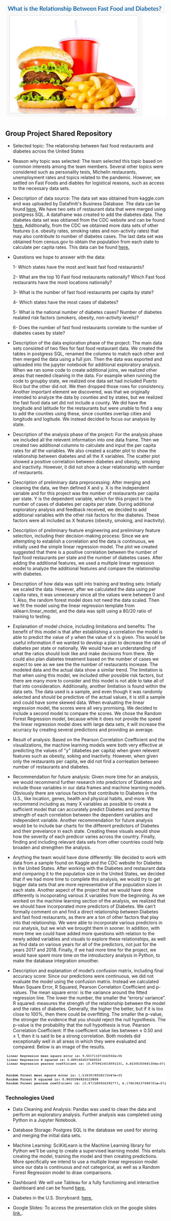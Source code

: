 # ![Image](https://github.com/fletchrk/Fast_Food_Project/blob/main/Resources/Image.png)

## Group Project Shared Repository

- Selected topic: The relationship between fast food restaurants and diabetes across the United States

- Reason why topic was selected: The team selected this topic based on common interests among the team members. Several other topics were considered such as personality tests, Michelin restaurants, unemployment rates and topics related to the pandemic. However, we settled on Fast Foods and diabtes for logistical reasons, such as access to the necessary data sets. 

- Description of data source: The data set was obtained from kaggle.com and was uploaded by Datafiniti's Business Database. The data can be found [here.](https://www.kaggle.com/datafiniti/fast-food-restaurants) We have two sets of restaurant data that were merged using postgress SQL. A dataframe was created to add the diabetes data. The diabetes data set was obtianed from the CDC website and can be found [here.](https://gis.cdc.gov/grasp/diabetes/DiabetesAtlas.html#) Additionally, from the CDC we obtained more data sets of other features (i.e. obesity rates, smoking rates and non-activity rates) that may also contribute to number of diabetes cases. The last data set was obtained from census.gov to obtain the population from each state to calculate per capita rates. This data can be found [here.](https://www.census.gov/acs/www/data/data-tables-and-tools/data-profiles/2017/)

- Questions we hope to answer with the data:
 
  1- Which states have the most and least fast food restaurants?
  
  2- What are the top 10 Fast food restaurants nationally? Which Fast food restaurants have the most locations nationally?
  
  3- What is the number of fast food restaurants per capita by state?
  
  4- Which states have the most cases of diabetes?
  
  5- What is the national number of diabetes cases? Number of diabetes realated risk factors (smokers, obesity, non-activity levels)?
  
  6- Does the number of fast food restaurants correlate to the number of diabetes cases by state? 
  
 - Description of the data exploration phase of the project: The main data sets consisted of two files for fast food restaurant data. We created the tables in  postgress SQL, renamed the columns to match each other and then merged the data using a full join. Then the data was exported and uploaded into the jupyter notebook for additional exploratory analysis. When we ran some code to create additional joins, we realized other areas that needed cleaning in the data. For example when running the code to groupby state, we realized one data set had included Puerto Rico but the other did not. We then dropped those rows for consistency. Another important element we discovered, was that we originally intended to analyze the data by counties and by states, but we realized the fast food data set did not include a county. We did have the longitude and latitude for the restaurants but were unable to find a way to add the counties using these, since counties overlap cities and longitude and logitude. We instead decided to focus our analysis by state. 
 
 - Description of the analysis phase of the project: For the analysis phase we included all the relevent information into one data frame. Then we created two additional columns to calculate and input the per capita rates for all the variables. We also created a scatter plot to show the relationship between diabetes and all the X variables. The scatter plot showed a positive correlation between diabetes and obesity, smoking and inactivity. However, it did not show a clear relationship with number of restaurants.  

- Description of preliminary data preprocessing: After merging and cleaning the data, we then defined X and y. X is the independent variable and for this project was the number of restaurants per capita per state. Y is the dependent variable, which for this project is the number of cases of diabetes per capita per state. During additional exploratory analysis and feedback received, we decided to add additional variables with the other risk factors for the diabetes. These factors were all included as X features (obesity, smoking, and inactivity). 

- Description of preliminary feature engineering and preliminary feature selection, including their decision-making process: Since we are attempting to establish a correlation and the data is continuous, we initially used the simple linear regression model. The plot we created suggested that there is a positive correlation between the number of fast food restaurants per state and the number of diabetes cases. After adding the additional features, we used a multiple linear regression model to analyze the additional features and compare the relationship with diabetes. 

- Description of how data was split into training and testing sets: Initially we scaled the data. However, after we calculated the data using per capita rates, it was unnecesary since all the values were between 0 and 1.  Also, the random forest model does not need the data scaled. Then we fit the model using the linear regression template from sklearn.linear_model, and the data was split using a 80/20 ratio of training to testing. 

- Explanation of model choice, including limitations and benefits: The benefit of this model is that after establishing a correlation the model is able to predict the value of y when the value of x is given. This would be useful information if we wanted to develop a plan to decrease the rate of diabetes per state or nationally. We would have an understanding of what the ratios should look like and make decisions from there. We could also plan diabetes treatment based on the number of cases we expect to see as we see the the number of restaurants increase. The modeled data and the actual data show a similar trend. The limitation is that when using this model, we included other possible risk factors, but there are many more to consider and this model is not able to take all of that into consideration. Additionally, another limitation is found within the data sets. The data used is a sample, and even though it was randomly selected and should be predictive of the actual values, it is still a sample and could have some skewed data. When evaluating the linear regression model, the scores were all very promising. We decided to include a second model to compare the scores. We chose the Random Forest Regression model, because while it does not provide the speed the linear regression model does with large data sets, it will increase the acurracy by creating several predictions and providing an average.

- Result of analysis: Based on the Pearson Correlation Coefficient and the visualizations, the machine learning models were both very effective at predicting the values of "y" (diabetes per capita) when given relevent features such as obesity, soking and inactivity. However, when given only the restaurants per capita, we did not find a corrleation between number of restaurants and diabetes. 

- Recommendation for future analysis: Given more time for an analysis, we would recommend further research into predictors of Diabetes and include those variables in our data frames and machine learning models. Obviously there are various factors that contribute to Diabetes in the U.S., like location, genes, health and physical habits, and more. We recommend including as many X variables as possible to create a sufficient model that can accurately predict Diabetes and portray the strength of each correlation between the dependent variables and independent variable. Another recommendation for future analysis would be to include bar charts for the different predictors of Diabetes and their prevelance in each state. Creating these visuals would show how the severity of each predicor varies across the country. Finally, finding and including relevant data sets from other countries could help broaden and strengthen the analysis. 

- Anything the team would have done differently: We decided to work with data from a sample found on Kaggle and the CDC website for Diabetes in the United States. After working with the Diabetes and restaurant data and comparing it to the population size in the United States, we decided that if we had more time to complete this analysis, we would try to get bigger data sets that are more representative of the population sizes in each state. Another aspect of the project that we would have done differently is incoporating various X variables from the beginning. As we worked on the machine learning section of the analysis, we realized that we should have incorporated more predictors of Diabetes. We can't formally comment on and find a direct relationship between Diabetes and fast food restaurants, as there are a ton of other factors that play into that relationship. We were able to incorporate various predictors in our analysis, but we wish we brought them in sooner. In addition, with more time we could have added more questions with relation to the newly added variables and visuals to explore these relationships, as well as find data on various years for all of the predictors, not just for the years 2017 and 2018. Finally, if we had more time for the project, we would have spent more time on the introductory analysis in Python, to make the database integration smoother. 

- Description and explanation of model’s confusion matrix, including final accuracy score: Since our predictions were continuous, we did not evaluate the model using the confusion matrix. Instead we calculated Mean Square Error, R Squared, Pearson Correlation Coefficient and p-values. The mean square error: is the variance around the fitted regression line. The lower the number, the smaller the “errors/ variance”. 
R squared: measures the strength of the relationship between the model and the rates of diabetes. Generally, the higher the better, but if it is too close to 100%, then there could be overfitting. The smaller the p-value, the stronger the evidence that you should reject the null hypothesis. The p-value is the probability that the null hypothesis is true.  Pearson Correlation Coefficient: If the coefficient value lies between ± 0.50 and ± 1, then it is said to be a strong correlation. Both models did exceptionally well in all areas in which they were evaluated and compared. Below is an image of the results. 

![lrm](https://github.com/fletchrk/Fast_Food_Project/blob/main/Resources/lrm.png)


![rfr](https://github.com/fletchrk/Fast_Food_Project/blob/main/Resources/rfr.png)


### Technologies Used
- Data Cleaning and Analysis:
Pandas was used to clean the data and perform an exploratory analysis. Further analysis was completed using Python in a Jupyter Notebook.

- Database Storage:
Postgres SQL is the database we used for storing and merging the initial data sets.

- Machine Learning:
SciKitLearn is the Machine Learning library for Python we'll be using to create a supervised learning model. This entails creating the model, training the model and then creating predictions. More specifically we intend to use a multiple linear regression model since our data is continuous and not categorical, as well as a Random Forest Regression model to draw comparisons. 

- Dashboard:
We will use Tableau for a fully functioning and interactive dashboard and can be found [here.](https://public.tableau.com/app/profile/giulia.tasca/viz/Fast_Food_Project_16250237518670/Dashboard_Graphics_1)

- Diabetes in the U.S. Storyboard:
[here.](https://public.tableau.com/app/profile/giulia.tasca/viz/Fast_Food_Project_16250237518670/Story1)

- Google Slides:
To access the presentation click on the google slides [link.](https://drive.google.com/file/d/1He-NSL58hJ7rZ04gDH3EYZGbVNBDyOa9/view?usp=sharing).
